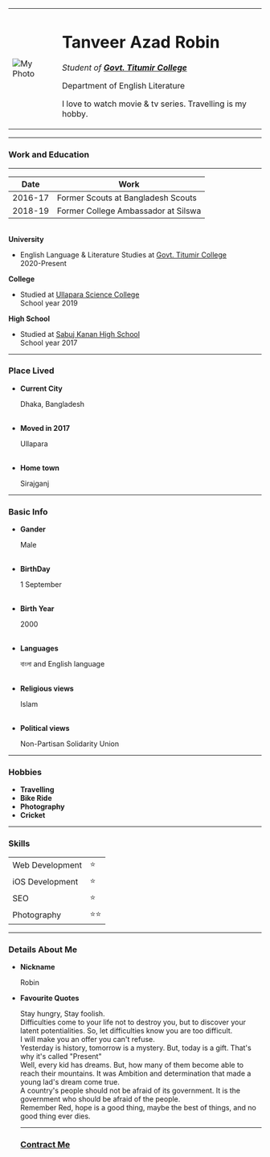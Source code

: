<html lang="en" dir="ltr">

<head>
  <meta charset="utf-8">
  <title>Personal Site</title>
</head>

<body>
  <table cellspacing="20">
    <tr>
      <td><img src="https://user-images.githubusercontent.com/88530022/128474331-1191d08a-a26d-4e1f-bddd-c693fc5a1dbd.png" alt="My Photo"></td>
      <td>
        <h1>Tanveer Azad Robin</h1>
        <p><em>Student of <strong><a href="https://www.titumircollege.gov.bd/">Govt. Titumir College</a></strong></em></p>
        <p>Department of English Literature</p>
        <p>I love to watch movie & tv series. Travelling is my hobby.</p>
      </td>
    </tr>
  </table>
  <hr>
  <h3>Work and Education</h3>
  <hr>
  <table cellspacing="10">
    <thead>
      <tr>
        <th>Date</th>
        <th>Work</th>
      </tr>
    </thead>
    <tbody>
      <tr>
        <td>2016-17</td>
        <td>Former Scouts at Bangladesh Scouts</td>
      </tr>
      <tr>
        <td>2018-19</td>
        <td>Former College Ambassador at Silswa</td>
      </tr>
    </tbody>
  </table>
  <br>
  <b>University</b>
  <ul>
    <li>English Language & Literature Studies at <a href="https://en.wikipedia.org/wiki/Government_Titumir_College">Govt. Titumir College</a></li>
    2020-Present
  </ul>
  <b>College</b>
  <ul>
    <li>Studied at <a href="https://en.wikipedia.org/wiki/Ullapara_Science_College">Ullapara Science College</a></li>
    School year 2019
  </ul>
  <b>High School</b>
  <ul>
    <li>Studied at <a href="https://en.wikipedia.org/wiki/Sabuj_Kanan_High_School">Sabuj Kanan High School</a></li>
    School year 2017
  </ul>
  <hr>
  <h3>Place Lived</h3>
  <ul>
    <li><b>Current City</b></li>
    <p>Dhaka, Bangladesh</p>
    <br>
    <li><b>Moved in 2017</b></li>
    <p>Ullapara</p>
    <br>
    <li><b>Home town</b></li>
    <p>Sirajganj</p>
  </ul>
  <hr>
  <h3>Basic Info</h3>
  <ul>
    <li><b>Gander</b></li>
    <p>Male</p>
    <br>
    <li><b>BirthDay</b></li>
    <p>1 September</p>
    <br>
    <li><b>Birth Year</b></li>
    <p>2000</p>
    <br>
    <li><b>Languages</b></li>
    <p>বাংলা and English language</p>
    <br>
    <li><b>Religious views</b></li>
    <p>Islam</p>
    <br>
    <li><b>Political views</b></li>
    <p>Non-Partisan Solidarity Union</p>
  </ul>
  <hr>
  <h3>Hobbies</h3>
  <ul>
    <li><b>Travelling</b></li>
    <li><b>Bike Ride</b></li>
    <li><b>Photography</b></li>
    <li><b>Cricket</b></li>
  </ul>
  <hr>
  <h3>Skills</h3>

  <table cellspacing="10">
    <tr>
      <td>Web Development</td>
      <td>⭐</td>
    </tr>
    <tr>
      <td>iOS Development</td>
      <td>⭐</td>
    </tr>
    <tr>
      <td>SEO</td>
      <td>⭐</td>
    </tr>
    <tr>
      <td>Photography</td>
      <td>⭐⭐</td>
    </tr>
  </table>
  <hr>
  <h3>Details About Me</h3>
  <ul>
    <li><b>Nickname</b></li>
    <p>Robin</p>
    <li><b>Favourite Quotes</b></li>
    <p>Stay hungry, Stay foolish.<br>
       Difficulties come to your life not to destroy you, but to discover your latent potentialities. So, let difficulties know you are too              difficult.<br>
       I will make you an offer you can't refuse.<br>
       Yesterday is history, tomorrow is a mystery. But, today is a gift. That's why it's called "Present"<br>
       Well, every kid has dreams. But, how many of them become able to reach their mountains. It was Ambition and determination that made a young        lad's dream come true.<br>
       A country's people should not be afraid of its government. It is the government who should be afraid of the people.<br>
       Remember Red, hope is a good thing, maybe the best of things, and no good thing ever dies.
    </p>
    <hr>
    <h3>
      <a href="contractme.html">Contract Me</a>
    </h3>

